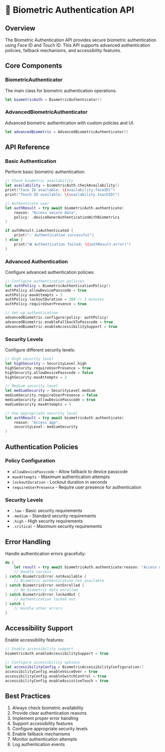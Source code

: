 # 🔐 Biometric Authentication API

## Overview

The Biometric Authentication API provides secure biometric authentication using Face ID and Touch ID. This API supports advanced authentication policies, fallback mechanisms, and accessibility features.

## Core Components

### BiometricAuthenticator

The main class for biometric authentication operations.

```swift
let biometricAuth = BiometricAuthenticator()
```

### AdvancedBiometricAuthenticator

Advanced biometric authentication with custom policies and UI.

```swift
let advancedBiometric = AdvancedBiometricAuthenticator()
```

## API Reference

### Basic Authentication

Perform basic biometric authentication:

```swift
// Check biometric availability
let availability = biometricAuth.checkAvailability()
print("Face ID available: \(availability.faceID)")
print("Touch ID available: \(availability.touchID)")

// Authenticate user
let authResult = try await biometricAuth.authenticate(
    reason: "Access secure data",
    policy: .deviceOwnerAuthenticationWithBiometrics
)

if authResult.isAuthenticated {
    print("✅ Authentication successful")
} else {
    print("❌ Authentication failed: \(authResult.error)")
}
```

### Advanced Authentication

Configure advanced authentication policies:

```swift
// Configure authentication policies
let authPolicy = BiometricAuthenticationPolicy()
authPolicy.allowDevicePasscode = true
authPolicy.maxAttempts = 3
authPolicy.lockoutDuration = 300 // 5 minutes
authPolicy.requireUserPresence = true

// Set up authentication
advancedBiometric.configure(policy: authPolicy)
advancedBiometric.enableFallbackToPasscode = true
advancedBiometric.enableAccessibilitySupport = true
```

### Security Levels

Configure different security levels:

```swift
// High security level
let highSecurity = SecurityLevel.high
highSecurity.requireUserPresence = true
highSecurity.allowDevicePasscode = false
highSecurity.maxAttempts = 2

// Medium security level
let mediumSecurity = SecurityLevel.medium
mediumSecurity.requireUserPresence = false
mediumSecurity.allowDevicePasscode = true
mediumSecurity.maxAttempts = 5

// Use appropriate security level
let authResult = try await biometricAuth.authenticate(
    reason: "Access app",
    securityLevel: mediumSecurity
)
```

## Authentication Policies

### Policy Configuration

- `allowDevicePasscode` - Allow fallback to device passcode
- `maxAttempts` - Maximum authentication attempts
- `lockoutDuration` - Lockout duration in seconds
- `requireUserPresence` - Require user presence for authentication

### Security Levels

- `.low` - Basic security requirements
- `.medium` - Standard security requirements
- `.high` - High security requirements
- `.critical` - Maximum security requirements

## Error Handling

Handle authentication errors gracefully:

```swift
do {
    let result = try await biometricAuth.authenticate(reason: "Access data")
    // Handle success
} catch BiometricError.notAvailable {
    // Biometric authentication not available
} catch BiometricError.notEnrolled {
    // No biometric data enrolled
} catch BiometricError.lockedOut {
    // Authentication locked out
} catch {
    // Handle other errors
}
```

## Accessibility Support

Enable accessibility features:

```swift
// Enable accessibility support
biometricAuth.enableAccessibilitySupport = true

// Configure accessibility options
let accessibilityConfig = BiometricAccessibilityConfiguration()
accessibilityConfig.enableVoiceOver = true
accessibilityConfig.enableSwitchControl = true
accessibilityConfig.enableAssistiveTouch = true
```

## Best Practices

1. Always check biometric availability
2. Provide clear authentication reasons
3. Implement proper error handling
4. Support accessibility features
5. Configure appropriate security levels
6. Enable fallback mechanisms
7. Monitor authentication attempts
8. Log authentication events
